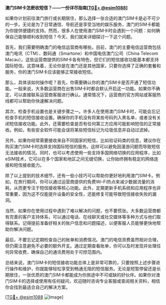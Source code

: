 **澳门SIM卡怎麽收短信？——一份详尽指南[[TG💪+ @esim1088](https://t.me/s/esim1088)]**

如果你计划前往澳门旅行或长期居住，那么选择一张合适的澳门SIM卡是必不可少的一步。无论是为了日常通信、导航还是享受当地的娱乐服务，澳门的SIM卡都能为你提供便捷的支持。然而，很多人在使用澳门SIM卡时会遇到一个问题：如何确保自己能够顺利收到短信？今天，我们就来详细探讨一下这个问题。

首先，我们需要明确澳门的电信运营商有哪些。目前，澳门的主要电信运营商包括澳门电讯（CTM）、数码通（Smartone）和中国电信澳门公司（China Telecom Macau）。这些运营商提供的SIM卡各有特色，但它们的短信接收功能基本都支持国际短信。这意味着，无论你是在澳门还是其他国家，只要你选择了正确的套餐和服务，你的澳门SIM卡应该能够正常接收短信。

那么，具体该如何操作呢？首先，你需要确认你的澳门SIM卡是否开通了短信功能。一般来说，大多数运营商在出售SIM卡时都会默认开启这一功能。如果你不确定，可以直接联系运营商客服进行确认。通常情况下，运营商的官方网站或客服热线都可以帮助你快速解决问题。

其次，检查手机设置也是关键步骤之一。许多人在使用澳门SIM卡时，可能会忘记检查手机的短信接收设置。确保你的手机没有将某些号码列入黑名单，或者没有关闭短信接收功能。此外，还需要检查是否有任何第三方应用可能影响短信的正常接收。例如，有些安全软件可能会误将某些短信标记为垃圾信息并自动过滤掉。

另外，如果你经常需要接收来自不同国家的短信，比如验证码类的信息，建议你在购买澳门SIM卡时选择支持国际短信的服务。这样可以避免因漫游问题而导致短信无法接收的情况。同时，也可以考虑使用一些支持多国网络切换的应用程序，比如eSIM技术，它可以在多个国家和地区之间无缝切换，让你始终拥有稳定的网络连接和短信接收能力。

除了以上提到的技术细节，还有一些小技巧可以帮助你更好地利用澳门SIM卡。例如，在旅行期间，你可以通过运营商提供的免费Wi-Fi热点来减少数据流量的消耗，从而更专注于短信接收等核心功能。此外，定期更新手机系统和应用程序也非常重要，因为这不仅能提升设备的安全性，还能修复可能导致短信接收失败的漏洞。

当然，如果你在使用过程中遇到了难以解决的问题，也不要慌张。大多数运营商都有完善的客户支持体系，可以通过电话、在线聊天或社交媒体等多种方式与他们取得联系。记得提前准备好相关的账户信息和问题描述，以便客服人员能够更快地帮助你解决问题。

最后，不要忘记定期检查自己的账单和消费情况。澳门的电信资费虽然相对合理，但仍需注意避免不必要的额外开支。通过定期查看账单，你可以及时发现并处理任何异常收费，确保自己的通讯费用处于可控范围内。

总结来说，澳门SIM卡的短信接收功能总体上是非常可靠的，只要按照上述步骤进行操作和维护，你就能够轻松享受到畅通无阻的短信服务。无论是短暂停留还是长期居住，一张优质的澳门SIM卡都能成为你旅途中不可或缺的好伙伴。如果你对澳门SIM卡的选择或使用有任何疑问，欢迎随时咨询专业客服或查阅相关资料，相信你会找到最适合自己的解决方案。

[[TG💪+ @esim1088](https://t.me/s/esim1088) ![Image](https://i.postimg.cc/4NQfJmqS/Snipaste-2025-05-13-00-14-12.png)]